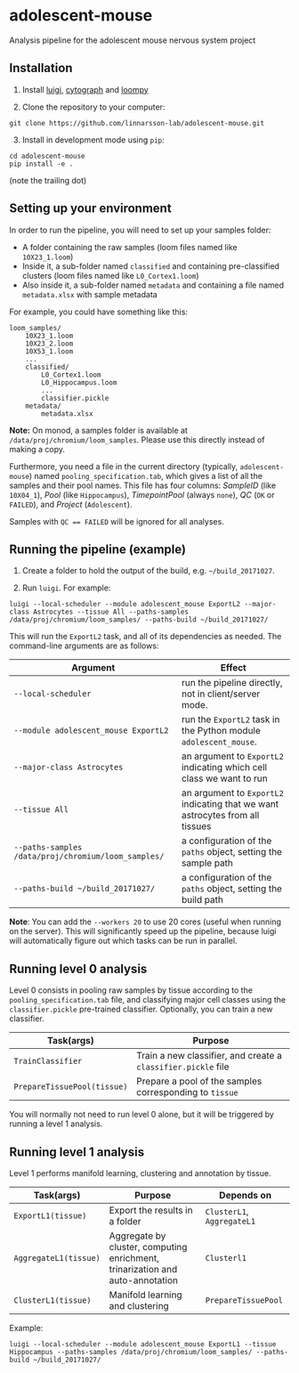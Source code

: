 # adolescent-mouse

Analysis pipeline for the adolescent mouse nervous system project

## Installation

1. Install [luigi](https://luigi.readthedocs.io/en/stable/), [cytograph](https://github.com/linnarsson-lab/cytograph) and [loompy](https://github.com/linnarsson-lab/loompy)

2. Clone the repository to your computer:

```
git clone https://github.com/linnarsson-lab/adolescent-mouse.git
```

3. Install in development mode using `pip`:

```
cd adolescent-mouse
pip install -e .
```

(note the trailing dot)

## Setting up your environment

In order to run the pipeline, you will need to set up your samples folder:

* A folder containing the raw samples (loom files named like `10X23_1.loom`)
* Inside it, a sub-folder named `classified` and containing pre-classified clusters (loom files named like `L0_Cortex1.loom`)
* Also inside it, a sub-folder named `metadata` and containing a file named `metadata.xlsx` with sample metadata

For example, you could have something like this:

```
loom_samples/
    10X23_1.loom
    10X23_2.loom
    10X53_1.loom
    ...
    classified/
        L0_Cortex1.loom
        L0_Hippocampus.loom
        ...
        classifier.pickle
    metadata/
        metadata.xlsx
```

**Note:** On monod, a samples folder is available at `/data/proj/chromium/loom_samples`. Please use this directly instead of making a copy.

Furthermore, you need a file in the current directory (typically, `adolescent-mouse`) named `pooling_specification.tab`, which gives a list of all the samples and their pool names. This file has four columns: *SampleID* (like `10X04_1`), *Pool* (like `Hippocampus`), *TimepointPool* (always `none`), *QC* (`OK` or `FAILED`), and *Project* (`Adolescent`). 

Samples with `QC == FAILED` will be ignored for all analyses.

## Running the pipeline (example)

1. Create a folder to hold the output of the build, e.g. `~/build_20171027`.

2. Run `luigi`. For example:

```
luigi --local-scheduler --module adolescent_mouse ExportL2 --major-class Astrocytes --tissue All --paths-samples /data/proj/chromium/loom_samples/ --paths-build ~/build_20171027/ 
```

This will run the `ExportL2` task, and all of its dependencies as needed. The command-line arguments are as follows:

Argument|Effect
----|----
`--local-scheduler` |run the pipeline directly, not in client/server mode.
`--module adolescent_mouse ExportL2`| run the `ExportL2` task in the Python module `adolescent_mouse`.
`--major-class Astrocytes`| an argument to `ExportL2` indicating which cell class we want to run
`--tissue All` |an argument to `ExportL2` indicating that we want astrocytes from all tissues
`--paths-samples /data/proj/chromium/loom_samples/` | a configuration of the `paths` object, setting the sample path
`--paths-build ~/build_20171027/` | a configuration of the `paths` object, setting the build path

**Note**: You can add the `--workers 20` to use 20 cores (useful when running on the server). This will significantly speed up the pipeline, because luigi will automatically figure out which tasks can be run in parallel.


## Running level 0 analysis

Level 0 consists in pooling raw samples by tissue according to the `pooling_specification.tab` file, and classifying major cell classes using the `classifier.pickle` pre-trained classifier. Optionally, you can train a new classifier.

Task(args)|Purpose
----|-----
`TrainClassifier`|Train a new classifier, and create a `classifier.pickle` file
`PrepareTissuePool(tissue)`|Prepare a pool of the samples corresponding to `tissue`

You will normally not need to run level 0 alone, but it will be triggered by running a level 1 analysis.

## Running level 1 analysis

Level 1 performs manifold learning, clustering and annotation by tissue.

Task(args)|Purpose|Depends on
----|-----|----
`ExportL1(tissue)`| Export the results in a folder | `ClusterL1`, `AggregateL1`
`AggregateL1(tissue)`| Aggregate by cluster, computing enrichment, trinarization and auto-annotation | `Clusterl1`
`ClusterL1(tissue)`| Manifold learning and clustering | `PrepareTissuePool`

Example:

```
luigi --local-scheduler --module adolescent_mouse ExportL1 --tissue Hippocampus --paths-samples /data/proj/chromium/loom_samples/ --paths-build ~/build_20171027/ 
```




